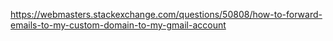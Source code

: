 https://webmasters.stackexchange.com/questions/50808/how-to-forward-emails-to-my-custom-domain-to-my-gmail-account
